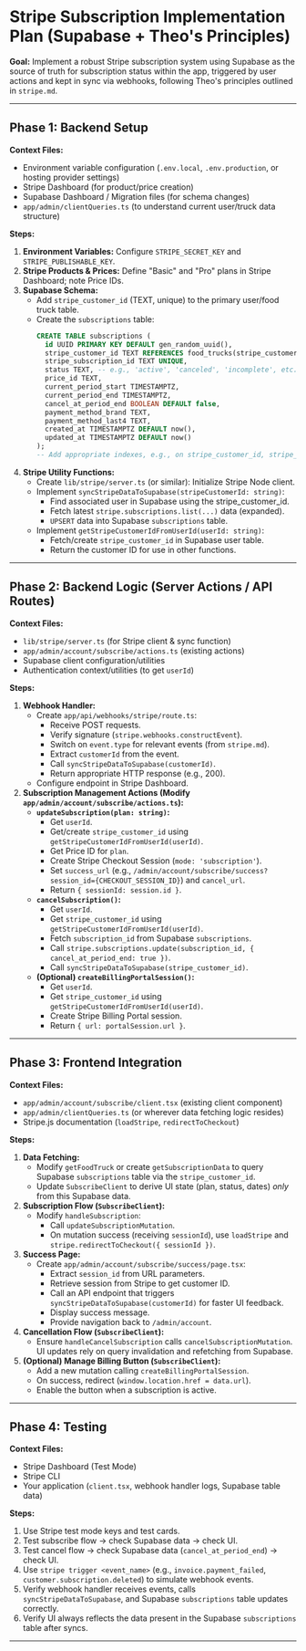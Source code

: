 # Stripe Subscription Implementation Plan (Supabase + Theo's Principles)

**Goal:** Implement a robust Stripe subscription system using Supabase as the source of truth for subscription status within the app, triggered by user actions and kept in sync via webhooks, following Theo's principles outlined in `stripe.md`.

---

## Phase 1: Backend Setup

**Context Files:**
*   Environment variable configuration (`.env.local`, `.env.production`, or hosting provider settings)
*   Stripe Dashboard (for product/price creation)
*   Supabase Dashboard / Migration files (for schema changes)
*   `app/admin/clientQueries.ts` (to understand current user/truck data structure)

**Steps:**

1.  **Environment Variables:** Configure `STRIPE_SECRET_KEY` and `STRIPE_PUBLISHABLE_KEY`.
2.  **Stripe Products & Prices:** Define "Basic" and "Pro" plans in Stripe Dashboard; note Price IDs.
3.  **Supabase Schema:**
    *   Add `stripe_customer_id` (TEXT, unique) to the primary user/food truck table.
    *   Create the `subscriptions` table:
        ```sql
        CREATE TABLE subscriptions (
          id UUID PRIMARY KEY DEFAULT gen_random_uuid(),
          stripe_customer_id TEXT REFERENCES food_trucks(stripe_customer_id) ON DELETE CASCADE NOT NULL,
          stripe_subscription_id TEXT UNIQUE,
          status TEXT, -- e.g., 'active', 'canceled', 'incomplete', etc.
          price_id TEXT,
          current_period_start TIMESTAMPTZ,
          current_period_end TIMESTAMPTZ,
          cancel_at_period_end BOOLEAN DEFAULT false,
          payment_method_brand TEXT,
          payment_method_last4 TEXT,
          created_at TIMESTAMPTZ DEFAULT now(),
          updated_at TIMESTAMPTZ DEFAULT now()
        );
        -- Add appropriate indexes, e.g., on stripe_customer_id, stripe_subscription_id
        ```
4.  **Stripe Utility Functions:**
    *   Create `lib/stripe/server.ts` (or similar): Initialize Stripe Node client.
    *   Implement `syncStripeDataToSupabase(stripeCustomerId: string)`:
        *   Find associated user in Supabase using the stripe_customer_id.
        *   Fetch latest `stripe.subscriptions.list(...)` data (expanded).
        *   `UPSERT` data into Supabase `subscriptions` table.
    *   Implement `getStripeCustomerIdFromUserId(userId: string)`:
        *   Fetch/create `stripe_customer_id` in Supabase user table.
        *   Return the customer ID for use in other functions.

---

## Phase 2: Backend Logic (Server Actions / API Routes)

**Context Files:**
*   `lib/stripe/server.ts` (for Stripe client & sync function)
*   `app/admin/account/subscribe/actions.ts` (existing actions)
*   Supabase client configuration/utilities
*   Authentication context/utilities (to get `userId`)

**Steps:**

1.  **Webhook Handler:**
    *   Create `app/api/webhooks/stripe/route.ts`:
        *   Receive POST requests.
        *   Verify signature (`stripe.webhooks.constructEvent`).
        *   Switch on `event.type` for relevant events (from `stripe.md`).
        *   Extract `customerId` from the event.
        *   Call `syncStripeDataToSupabase(customerId)`.
        *   Return appropriate HTTP response (e.g., 200).
    *   Configure endpoint in Stripe Dashboard.
2.  **Subscription Management Actions (Modify `app/admin/account/subscribe/actions.ts`):**
    *   **`updateSubscription(plan: string)`:**
        *   Get `userId`.
        *   Get/create `stripe_customer_id` using `getStripeCustomerIdFromUserId(userId)`.
        *   Get Price ID for `plan`.
        *   Create Stripe Checkout Session (`mode: 'subscription'`).
        *   Set `success_url` (e.g., `/admin/account/subscribe/success?session_id={CHECKOUT_SESSION_ID}`) and `cancel_url`.
        *   Return `{ sessionId: session.id }`.
    *   **`cancelSubscription()`:**
        *   Get `userId`.
        *   Get `stripe_customer_id` using `getStripeCustomerIdFromUserId(userId)`.
        *   Fetch `subscription_id` from Supabase `subscriptions`.
        *   Call `stripe.subscriptions.update(subscription_id, { cancel_at_period_end: true })`.
        *   Call `syncStripeDataToSupabase(stripe_customer_id)`.
    *   **(Optional) `createBillingPortalSession()`:**
        *   Get `userId`.
        *   Get `stripe_customer_id` using `getStripeCustomerIdFromUserId(userId)`.
        *   Create Stripe Billing Portal session.
        *   Return `{ url: portalSession.url }`.

---

## Phase 3: Frontend Integration

**Context Files:**
*   `app/admin/account/subscribe/client.tsx` (existing client component)
*   `app/admin/clientQueries.ts` (or wherever data fetching logic resides)
*   Stripe.js documentation (`loadStripe`, `redirectToCheckout`)

**Steps:**

1.  **Data Fetching:**
    *   Modify `getFoodTruck` or create `getSubscriptionData` to query Supabase `subscriptions` table via the `stripe_customer_id`.
    *   Update `SubscribeClient` to derive UI state (plan, status, dates) *only* from this Supabase data.
2.  **Subscription Flow (`SubscribeClient`):**
    *   Modify `handleSubscription`:
        *   Call `updateSubscriptionMutation`.
        *   On mutation success (receiving `sessionId`), use `loadStripe` and `stripe.redirectToCheckout({ sessionId })`.
3.  **Success Page:**
    *   Create `app/admin/account/subscribe/success/page.tsx`:
        *   Extract `session_id` from URL parameters.
        *   Retrieve session from Stripe to get customer ID.
        *   Call an API endpoint that triggers `syncStripeDataToSupabase(customerId)` for faster UI feedback.
        *   Display success message.
        *   Provide navigation back to `/admin/account`.
4.  **Cancellation Flow (`SubscribeClient`):**
    *   Ensure `handleCancelSubscription` calls `cancelSubscriptionMutation`. UI updates rely on query invalidation and refetching from Supabase.
5.  **(Optional) Manage Billing Button (`SubscribeClient`):**
    *   Add a new mutation calling `createBillingPortalSession`.
    *   On success, redirect (`window.location.href = data.url`).
    *   Enable the button when a subscription is active.

---

## Phase 4: Testing

**Context Files:**
*   Stripe Dashboard (Test Mode)
*   Stripe CLI
*   Your application (`client.tsx`, webhook handler logs, Supabase table data)

**Steps:**

1.  Use Stripe test mode keys and test cards.
2.  Test subscribe flow -> check Supabase data -> check UI.
3.  Test cancel flow -> check Supabase data (`cancel_at_period_end`) -> check UI.
4.  Use `stripe trigger <event_name>` (e.g., `invoice.payment_failed`, `customer.subscription.deleted`) to simulate webhook events.
5.  Verify webhook handler receives events, calls `syncStripeDataToSupabase`, and Supabase `subscriptions` table updates correctly.
6.  Verify UI always reflects the data present in the Supabase `subscriptions` table after syncs.

---